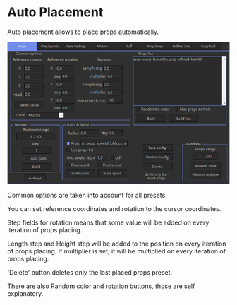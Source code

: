 # Auto Placement

Auto placement allows to place props automatically.

![Img1](/assets/images/props/img08.png)

Common options are taken into account for all presets.

You can set reference coordinates and rotation to the cursor coordinates.

Step fields for rotation means that some value will be added on every iteration of props placing.

Length step and Height step will be added to the position on every iteration of props placing.
If multiplier is set, it will be multiplied on every iteration of props placing.

'Delete' button deletes only the last placed props preset.

There are also Random color and rotation buttons, those are self explanatory.